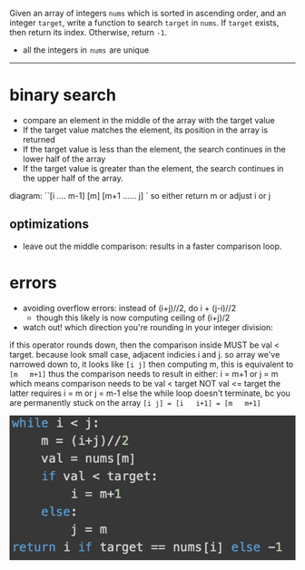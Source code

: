 Given an array of integers `nums` which is sorted in ascending order, and an integer `target`, write a function to search `target` in `nums`. If `target` exists, then return its index. Otherwise, return `-1`.


- all the integers in  `nums`  are unique



---




# binary search
- compare an element in the middle of the array with the target value  
- If the target value matches the element, its position in the array is returned  
- If the target value is less than the element, the search continues in the lower half of the array  
- If the target value is greater than the element, the search continues in the upper half of the array.  
  
diagram: ``[i .... m-1] [m] [m+1 ...... j] `
so either return m or adjust i or j


## optimizations
- leave out the middle comparison: results in a faster comparison loop.

# errors
- avoiding overflow errors: instead of (i+j)//2, do i + (j-i)//2
	- though this likely is now computing ceiling of (i+j)/2
- watch out! which direction you're rounding in your integer division:

if this operator rounds down,
then the comparison inside MUST be val < target.
because look small case, adjacent indicies i and j.
so array we've narrowed down to, it looks like
`[i j]`
then computing m, this is equivalent to `[m   m+1]`
thus the comparison needs to result in either:
i = m+1
or j = m
which means comparison needs to be val < target
NOT val <= target
the latter requires i = m or j = m-1
else the while loop doesn't terminate, bc you are permanently stuck on the array 
`[i j] = [i   i+1] = [m   m+1]`


![](../../!assets/attachments/Pasted%20image%2020240224140334.png)